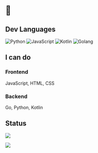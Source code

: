 #  👋

## Dev Languages
![Python](https://img.shields.io/badge/-Python-3776ab?style=flat-square&logo=Python&logoColor=white)
![JavaScript](https://img.shields.io/badge/-JavaScript-black?style=flat-square&logo=javascript)
![Kotlin](https://img.shields.io/badge/-Kotlin-0095D5?style=flat-square&logo=Kotlin&logoColor=white)
![Golang](https://img.shields.io/badge/-Golang-00add8?style=flat-square&logo=Go&logoColor=white)

## I can do
### Frontend
JavaScript, HTML, CSS
### Backend
Go, Python, Kotlin

## Status
![](https://github-readme-stats.vercel.app/api?username=simsimler&show_icons=true&theme=dark)

![](https://github-readme-stats.vercel.app/api/top-langs/?username=simsimler&layout=compact&theme=dark)
